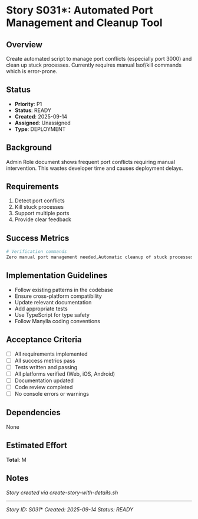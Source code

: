 # Story S031*: Automated Port Management and Cleanup Tool

## Overview
Create automated script to manage port conflicts (especially port 3000) and clean up stuck processes. Currently requires manual lsof/kill commands which is error-prone.

## Status
- **Priority**: P1
- **Status**: READY
- **Created**: 2025-09-14
- **Assigned**: Unassigned
- **Type**: DEPLOYMENT

## Background
Admin Role document shows frequent port conflicts requiring manual intervention. This wastes developer time and causes deployment delays.

## Requirements
1. Detect port conflicts
2. Kill stuck processes
3. Support multiple ports
4. Provide clear feedback

## Success Metrics
```bash
# Verification commands
Zero manual port management needed,Automatic cleanup of stuck processes,Clear logging of actions taken
```

## Implementation Guidelines
- Follow existing patterns in the codebase
- Ensure cross-platform compatibility  
- Update relevant documentation
- Add appropriate tests
- Use TypeScript for type safety
- Follow Manylla coding conventions

## Acceptance Criteria
- [ ] All requirements implemented
- [ ] All success metrics pass
- [ ] Tests written and passing
- [ ] All platforms verified (Web, iOS, Android)
- [ ] Documentation updated
- [ ] Code review completed
- [ ] No console errors or warnings

## Dependencies
None

## Estimated Effort
**Total**: M

## Notes
*Story created via create-story-with-details.sh*

---
*Story ID: S031**
*Created: 2025-09-14*
*Status: READY*

